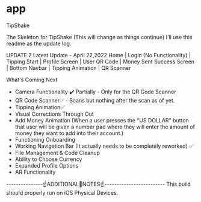 # app

TipShake

The Skeleton for TipShake (This will change as things continue)
I'll use this readme as the update log.

UPDATE 2
Latest Update - April 22,2022
Home | Login (No Functionality) | Tipping Start | Profile Screen
| User QR Code | Money Sent Success Screen | Bottom Navbar | Tipping Animation | QR Scanner

What's Coming Next
- Camera Functionality ✔️ Partially - Only for the QR Code Scanner
- QR Code Scanner✅ - Scans but nothing after the scan as of yet.
- Tipping Animation✅
- Visual Corrections Through Out
- Add Money Animation (When a user presses the "US DOLLAR" button that user will be given
  a number pad where they will enter the amount of money they want to add into their account.)
-  Functioning Onboarding
-  Working Navigation Bar (It actually needs to be completely reworked) ✅
- File Management & Code Cleanup
- Ability to Choose Currency
- Expanded Profile Options
- AR Functionality
  
---------------☝️ADDITIONAL📝NOTES☝️-------------------------
This build should properly run on iOS Physical Devices.